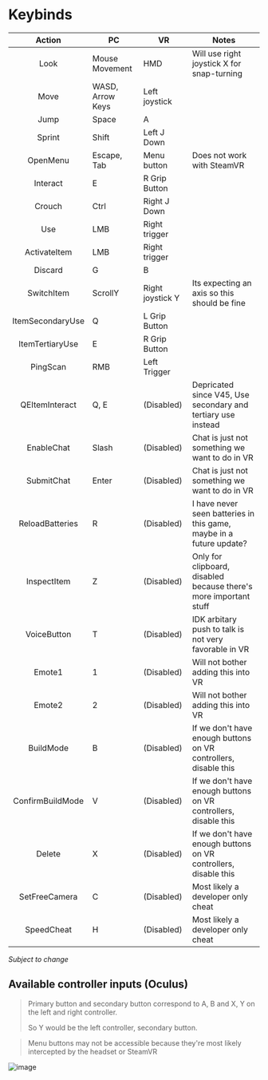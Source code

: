 # Keybinds

|      Action      | PC               | VR               | Notes                                                               |
| :--------------: | ---------------- | ---------------- | ------------------------------------------------------------------- |
|       Look       | Mouse Movement   | HMD              | Will use right joystick X for snap-turning                          |
|       Move       | WASD, Arrow Keys | Left joystick    |                                                                     |
|       Jump       | Space            | A                |                                                                     |
|      Sprint      | Shift            | Left J Down      |                                                                     |
|     OpenMenu     | Escape, Tab      | Menu button      | Does not work with SteamVR                                          |
|     Interact     | E                | R Grip Button    |                                                                     |
|      Crouch      | Ctrl             | Right J Down     |                                                                     |
|       Use        | LMB              | Right trigger    |                                                                     |
|   ActivateItem   | LMB              | Right trigger    |                                                                     |
|     Discard      | G                | B                |                                                                     |
|    SwitchItem    | ScrollY          | Right joystick Y | Its expecting an axis so this should be fine                        |
| ItemSecondaryUse | Q                | L Grip Button    |                                                                     |
| ItemTertiaryUse  | E                | R Grip Button    |                                                                     |
|     PingScan     | RMB              | Left Trigger     |                                                                     |
|  QEItemInteract  | Q, E             | (Disabled)       | Depricated since V45, Use secondary and tertiary use instead        |
|    EnableChat    | Slash            | (Disabled)       | Chat is just not something we want to do in VR                      |
|    SubmitChat    | Enter            | (Disabled)       | Chat is just not something we want to do in VR                      |
| ReloadBatteries  | R                | (Disabled)       | I have never seen batteries in this game, maybe in a future update? |
|   InspectItem    | Z                | (Disabled)       | Only for clipboard, disabled because there's more important stuff   |
|   VoiceButton    | T                | (Disabled)       | IDK arbitary push to talk is not very favorable in VR               |
|      Emote1      | 1                | (Disabled)       | Will not bother adding this into VR                                 |
|      Emote2      | 2                | (Disabled)       | Will not bother adding this into VR                                 |
|    BuildMode     | B                | (Disabled)       | If we don't have enough buttons on VR controllers, disable this     |
| ConfirmBuildMode | V                | (Disabled)       | If we don't have enough buttons on VR controllers, disable this     |
|      Delete      | X                | (Disabled)       | If we don't have enough buttons on VR controllers, disable this     |
|  SetFreeCamera   | C                | (Disabled)       | Most likely a developer only cheat                                  |
|    SpeedCheat    | H                | (Disabled)       | Most likely a developer only cheat                                  |

_Subject to change_

## Available controller inputs (Oculus)

> Primary button and secondary button correspond to A, B and X, Y on the left and right controller.
>
> So Y would be the left controller, secondary button.

> Menu buttons may not be accessible because they're most likely intercepted by the headset or SteamVR

![image](https://github.com/DaXcess/lethalcompany-vr-plugin/assets/46288749/820ac975-000a-4409-9fd5-9e74f26e2978)
